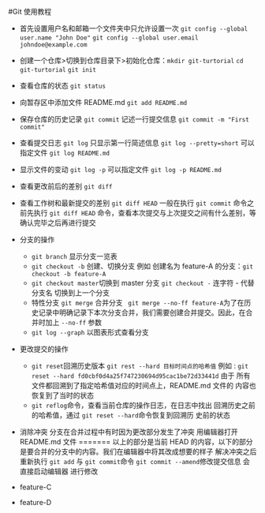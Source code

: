 #Git 使用教程

- 首先设置用户名和邮箱一个文件夹中只允许设置一次 `git config --global user.name "John Doe"` `git config --global user.email johndoe@example.com`
- 创建一个仓库>切换到仓库目录下>初始化仓库：`mkdir git-turtorial` `cd git-turtorial` `git init`
- 查看仓库的状态   `git status`
- 向暂存区中添加文件  README.md `git add README.md` 
- 保存仓库的历史记录 `git commit`     记述一行提交信息 `git commit -m "First commit"`
- 查看提交日志 `git log`  只显示第一行简述信息  `git log --pretty=short` 可以指定文件 `git log README.md`
- 显示文件的变动 `git log -p`  可以指定文件 `git log -p README.md`
- 查看更改前后的差别 `git diff`
- 查看工作树和最新提交的差别  `git diff HEAD`  一般在执行 `git commit` 命令之前先执行 `git diff HEAD` 命令，查看本次提交与上次提交之间有什么差别，等确认完毕之后再进行提交
- 分支的操作  
  - `git branch` 显示分支一览表
  - `git checkout -b` 创建、切换分支  例如 创建名为 feature-A 的分支：`git checkout -b feature-A`
  - `git checkout master`切换到 master 分支    `git checkout -`  连字符 - 代替分支名 切换到上一个分支
  - 特性分支 `git merge`  合并分支  ` git merge --no-ff feature-A`为了在历史记录中明确记录下本次分支合并，我们需要创建合并提交。因此，在合并时加上 `--no-ff` 参数
  - `git log --graph` 以图表形式查看分支

- 更改提交的操作
  - `git reset`回溯历史版本 `git rest --hard 目标时间点的哈希值` 例如 : `git reset --hard fd0cbf0d4a25f747230694d95cac1be72d33441d`   由于 所有文件都回溯到了指定哈希值对应的时间点上，README.md 文件的 内容也恢复到了当时的状态
  - `git reflog`命令，查看当前仓库的操作日志，在日志中找出 回溯历史之前的哈希值，通过 `git reset --hard`命令恢复到回溯历 史前的状态

- 消除冲突  分支在合并过程中有时因为更改部分发生了冲突  用编辑器打开 README.md 文件  ======= 以上的部分是当前 HEAD 的内容，以下的部分是要合并的分支中的内容。我们在编辑器中将其改成想要的样子  解决冲突之后  重新执行 `git add` 与 `git commit`命令    `git commit --amend`修改提交信息  会直接启动编辑器 进行修改

- feature-C

- feature-D
